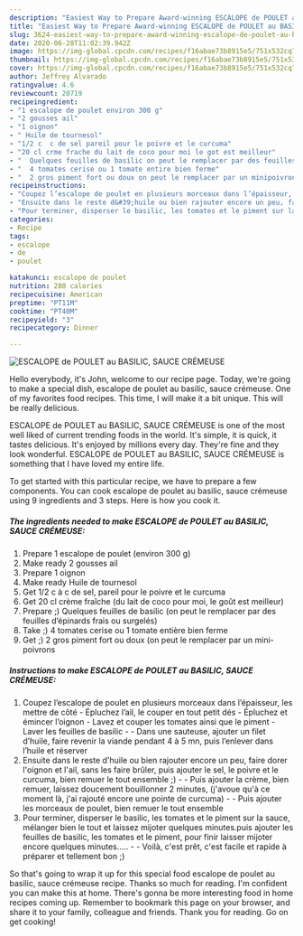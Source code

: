 ```yaml
---
description: "Easiest Way to Prepare Award-winning ESCALOPE de POULET au BASILIC, SAUCE CRÉMEUSE"
title: "Easiest Way to Prepare Award-winning ESCALOPE de POULET au BASILIC, SAUCE CRÉMEUSE"
slug: 3624-easiest-way-to-prepare-award-winning-escalope-de-poulet-au-basilic-sauce-cremeuse
date: 2020-06-28T11:02:39.942Z
image: https://img-global.cpcdn.com/recipes/f16abae73b8915e5/751x532cq70/escalope-de-poulet-au-basilic-sauce-cremeuse-photo-principale-de-la-recette.jpg
thumbnail: https://img-global.cpcdn.com/recipes/f16abae73b8915e5/751x532cq70/escalope-de-poulet-au-basilic-sauce-cremeuse-photo-principale-de-la-recette.jpg
cover: https://img-global.cpcdn.com/recipes/f16abae73b8915e5/751x532cq70/escalope-de-poulet-au-basilic-sauce-cremeuse-photo-principale-de-la-recette.jpg
author: Jeffrey Alvarado
ratingvalue: 4.6
reviewcount: 20719
recipeingredient:
- "1 escalope de poulet environ 300 g"
- "2 gousses ail"
- "1 oignon"
- " Huile de tournesol"
- "1/2 c  c de sel pareil pour le poivre et le curcuma"
- "20 cl crme frache du lait de coco pour moi le got est meilleur"
- "  Quelques feuilles de basilic on peut le remplacer par des feuilles dpinards frais ou surgels"
- "  4 tomates cerise ou 1 tomate entire bien ferme"
- "  2 gros piment fort ou doux on peut le remplacer par un minipoivrons"
recipeinstructions:
- "Coupez l’escalope de poulet en plusieurs morceaux dans l’épaisseur, les mettre de côté Épluchez l’ail, le couper en tout petit dés  Épluchez et émincer l’oignon Lavez et couper les tomates ainsi que le piment  Laver les feuilles de basilic   Dans une sauteuse, ajouter un filet d’huile, faire revenir la viande pendant 4 à 5 mn, puis l’enlever dans l’huile et réserver"
- "Ensuite dans le reste d&#39;huile ou bien rajouter encore un peu, faire dorer l&#39;oignon et l&#39;ail, sans les faire brûler, puis ajouter le sel, le poivre et le curcuma, bien remuer le tout ensemble ;)   Puis ajouter la crème, bien remuer, laissez doucement bouillonner 2 minutes, (j&#39;avoue qu&#39;à ce moment là, j&#39;ai rajouté encore une pointe de curcuma)   Puis ajouter les morceaux de poulet, bien remuer le tout ensemble"
- "Pour terminer, disperser le basilic, les tomates et le piment sur la sauce, mélanger bien le tout et laissez mijoter quelques minutes.puis ajouter les feuilles de basilic, les tomates et le piment, pour finir laisser mijoter encore quelques minutes.....   Voilà, c&#39;est prêt, c&#39;est facile et rapide à préparer et tellement bon ;)"
categories:
- Recipe
tags:
- escalope
- de
- poulet

katakunci: escalope de poulet 
nutrition: 280 calories
recipecuisine: American
preptime: "PT11M"
cooktime: "PT40M"
recipeyield: "3"
recipecategory: Dinner

---
```



![ESCALOPE de POULET au BASILIC, SAUCE CRÉMEUSE](https://img-global.cpcdn.com/recipes/f16abae73b8915e5/751x532cq70/escalope-de-poulet-au-basilic-sauce-cremeuse-photo-principale-de-la-recette.jpg)

Hello everybody, it's John, welcome to our recipe page. Today, we're going to make a special dish, escalope de poulet au basilic, sauce crémeuse. One of my favorites food recipes. This time, I will make it a bit unique. This will be really delicious.

ESCALOPE de POULET au BASILIC, SAUCE CRÉMEUSE is one of the most well liked of current trending foods in the world. It's simple, it is quick, it tastes delicious. It's enjoyed by millions every day. They're fine and they look wonderful. ESCALOPE de POULET au BASILIC, SAUCE CRÉMEUSE is something that I have loved my entire life.




To get started with this particular recipe, we have to prepare a few components. You can cook escalope de poulet au basilic, sauce crémeuse using 9 ingredients and 3 steps. Here is how you cook it.

<!--inarticleads1-->

##### The ingredients needed to make ESCALOPE de POULET au BASILIC, SAUCE CRÉMEUSE:

1. Prepare 1 escalope de poulet (environ 300 g)
1. Make ready 2 gousses ail
1. Prepare 1 oignon
1. Make ready  Huile de tournesol
1. Get 1/2 c à c de sel, pareil pour le poivre et le curcuma
1. Get 20 cl crème fraîche (du lait de coco pour moi, le goût est meilleur)
1. Prepare  ;) Quelques feuilles de basilic (on peut le remplacer par des feuilles d’épinards frais ou surgelés)
1. Take  ;) 4 tomates cerise ou 1 tomate entière bien ferme
1. Get  ;) 2 gros piment fort ou doux (on peut le remplacer par un mini-poivrons




<!--inarticleads2-->

##### Instructions to make ESCALOPE de POULET au BASILIC, SAUCE CRÉMEUSE:

1. Coupez l’escalope de poulet en plusieurs morceaux dans l’épaisseur, les mettre de côté - Épluchez l’ail, le couper en tout petit dés  - Épluchez et émincer l’oignon - Lavez et couper les tomates ainsi que le piment  - Laver les feuilles de basilic  -  - Dans une sauteuse, ajouter un filet d’huile, faire revenir la viande pendant 4 à 5 mn, puis l’enlever dans l’huile et réserver
1. Ensuite dans le reste d&#39;huile ou bien rajouter encore un peu, faire dorer l&#39;oignon et l&#39;ail, sans les faire brûler, puis ajouter le sel, le poivre et le curcuma, bien remuer le tout ensemble ;)  -  - Puis ajouter la crème, bien remuer, laissez doucement bouillonner 2 minutes, (j&#39;avoue qu&#39;à ce moment là, j&#39;ai rajouté encore une pointe de curcuma)  -  - Puis ajouter les morceaux de poulet, bien remuer le tout ensemble
1. Pour terminer, disperser le basilic, les tomates et le piment sur la sauce, mélanger bien le tout et laissez mijoter quelques minutes.puis ajouter les feuilles de basilic, les tomates et le piment, pour finir laisser mijoter encore quelques minutes.....  -  - Voilà, c&#39;est prêt, c&#39;est facile et rapide à préparer et tellement bon ;)




So that's going to wrap it up for this special food escalope de poulet au basilic, sauce crémeuse recipe. Thanks so much for reading. I'm confident you can make this at home. There's gonna be more interesting food in home recipes coming up. Remember to bookmark this page on your browser, and share it to your family, colleague and friends. Thank you for reading. Go on get cooking!
